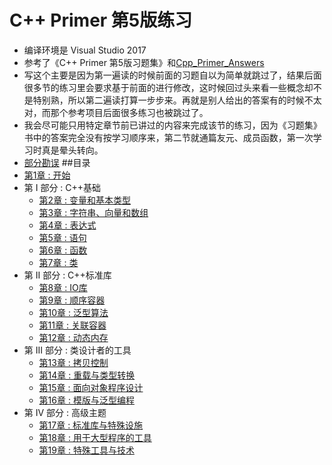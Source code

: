 # C++ Primer 第5版练习
- 编译环境是 Visual Studio 2017
- 参考了《C++ Primer 第5版习题集》和[Cpp_Primer_Answers](https://github.com/huangmingchuan/Cpp_Primer_Answers)
- 写这个主要是因为第一遍读的时候前面的习题自以为简单就跳过了，结果后面很多节的练习里会要求基于前面的进行修改，这时候回过头来看一些概念却不是特别熟，所以第二遍读打算一步步来。再就是别人给出的答案有的时候不太对，而那个参考项目后面很多练习也被跳过了。
- 我会尽可能只用特定章节前已讲过的内容来完成该节的练习，因为《习题集》书中的答案完全没有按学习顺序来，第二节就通篇友元、成员函数，第一次学习时真是晕头转向。
- [部分勘误](ERRATA.md)
##目录
- [第1章 : 开始](ex01)
- 第 I 部分 : C++基础
	- [第2章 : 变量和基本类型](ex02)
	- [第3章 : 字符串、向量和数组](ex03)
	- [第4章 : 表达式](ex04)
	- [第5章 : 语句](ex05)
	- [第6章 : 函数](ex06)
	- [第7章 : 类](ex07)
- 第 II 部分 : C++标准库
	- [第8章 : IO库](ex08)
	- [第9章 : 顺序容器](ex09)
	- [第10章 : 泛型算法](ex10)
	- [第11章 : 关联容器](ex11)
	- [第12章 : 动态内存](ex12)
- 第 III 部分 : 类设计者的工具
	- [第13章 : 拷贝控制](ex13)
	- [第14章 : 重载与类型转换](ex14)
	- [第15章 : 面向对象程序设计](ex15)
	- [第16章 : 模版与泛型编程](ex16)
- 第 IV 部分 : 高级主题
	- [第17章 : 标准库与特殊设施](ex17)
	- [第18章 : 用于大型程序的工具](ex18)
	- [第19章 : 特殊工具与技术](ex19)